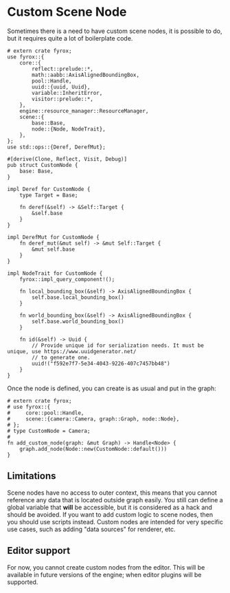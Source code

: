 # Custom Scene Node

Sometimes there is a need to have custom scene nodes, it is possible to do, but it requires quite a lot of boilerplate
code.

```rust,no_run
# extern crate fyrox;
use fyrox::{
    core::{
        reflect::prelude::*,
        math::aabb::AxisAlignedBoundingBox,
        pool::Handle,
        uuid::{uuid, Uuid},
        variable::InheritError,
        visitor::prelude::*,
    },
    engine::resource_manager::ResourceManager,
    scene::{
        base::Base,
        node::{Node, NodeTrait},
    },
};
use std::ops::{Deref, DerefMut};

#[derive(Clone, Reflect, Visit, Debug)]
pub struct CustomNode {
    base: Base,
}

impl Deref for CustomNode {
    type Target = Base;

    fn deref(&self) -> &Self::Target {
        &self.base
    }
}

impl DerefMut for CustomNode {
    fn deref_mut(&mut self) -> &mut Self::Target {
        &mut self.base
    }
}

impl NodeTrait for CustomNode {
    fyrox::impl_query_component!();

    fn local_bounding_box(&self) -> AxisAlignedBoundingBox {
        self.base.local_bounding_box()
    }

    fn world_bounding_box(&self) -> AxisAlignedBoundingBox {
        self.base.world_bounding_box()
    }

    fn id(&self) -> Uuid {
        // Provide unique id for serialization needs. It must be unique, use https://www.uuidgenerator.net/
        // to generate one.
        uuid!("f592e7f7-5e34-4043-9226-407c7457bb48")
    }
}
```

Once the node is defined, you can create is as usual and put in the graph:

```rust,no_run
# extern crate fyrox;
# use fyrox::{
#     core::pool::Handle,
#     scene::{camera::Camera, graph::Graph, node::Node},
# };
# type CustomNode = Camera;
# 
fn add_custom_node(graph: &mut Graph) -> Handle<Node> {
    graph.add_node(Node::new(CustomNode::default()))
}
```

## Limitations

Scene nodes have no access to outer context, this means that you cannot reference any data that is located outside 
graph easily. You still can define a global variable that **will** be accessible, but it is considered as a hack and
should be avoided. If you want to add custom logic to scene nodes, then you should use scripts instead. Custom nodes
are intended for very specific use cases, such as adding "data sources" for renderer, etc.

## Editor support

For now, you cannot create custom nodes from the editor. This will be available in future versions of the engine; when 
editor plugins will be supported.